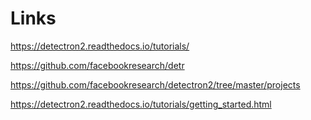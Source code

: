 
# Links

https://detectron2.readthedocs.io/tutorials/

https://github.com/facebookresearch/detr

https://github.com/facebookresearch/detectron2/tree/master/projects

https://detectron2.readthedocs.io/tutorials/getting_started.html

